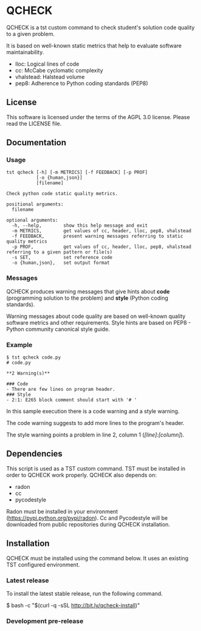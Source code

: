 # QCHECK

QCHECK is a tst custom command to check student's solution code quality to a given problem. 

It is based on well-known static metrics that help to evaluate software maintainability.
 - lloc: Logical lines of code
 - cc: McCabe cyclomatic complexity
 - vhalstead: Halstead volume
 - pep8: Adherence to Python coding standards (PEP8)


## License

This software is licensed under the terms of the AGPL 3.0
license. Please read the LICENSE file.


## Documentation

### Usage 

```
tst qcheck [-h] [-m METRICS] [-f FEEDBACK] [-p PROF]
           [-o {human,json}]
           [filename]

Check python code static quality metrics.

positional arguments:
  filename

optional arguments:
  -h, --help,        show this help message and exit
  -m METRICS,        get values of cc, header, lloc, pep8, vhalstead
  -f FEEDBACK,       present warning messages referring to static quality metrics
  -p PROF,           get values of cc, header, lloc, pep8, vhalstead referring to a given pattern or file(s)
  -s SET,            set reference code
  -o {human,json},   set output format
```

### Messages

QCHECK produces warning messages that give hints about **code** (programming solution to the problem) and **style** (Python coding standards).

Warning messages about code quality are based on well-known quality software metrics and other requirements. Style hints are based on PEP8 - Python community canonical style guide.

### Example
```
$ tst qcheck code.py
# code.py

**2 Warning(s)** 

### Code
- There are few lines on program header.
### Style
- 2:1: E265 block comment should start with '# '
```
In this sample execution there is a code warning and a style warning. 

The code warning suggests to add more lines to the program's header. 

The style warning points a problem in line 2, column 1 (*[line]:[column]*).

## Dependencies

This script is used as a TST custom command. TST must be installed in order to QCHECK work properly. 
QCHECK also depends on:
 - radon
 - cc
 - pycodestyle
  
Radon must be installed in your environment (https://pypi.python.org/pypi/radon). Cc and Pycodestyle will be downloaded from public repositories during QCHECK installation.


## Installation

QCHECK must be installed using the command below. It uses an existing TST configured environment.  

### Latest release

To install the latest stable release, run the following command.

$ bash -c "$(curl -q -sSL http://bit.ly/qcheck-install)"


### Development pre-release

